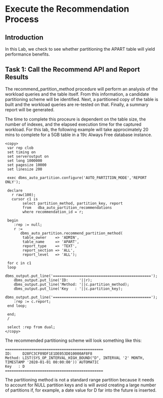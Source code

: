 # Execute the Recommendation Process

## Introduction

 In this Lab, we check to see whether partitioning the APART table will yield performance benefits.

## Task 1: Call the Recommend API and Report Results

The recommend\_partition\_method procedure will perform an analysis of the workload queries and the table itself. From this information, a candidate partitioning scheme will be identified. Next, a partitioned copy of the table is built and the workload queries are re-tested on that. Finally, a summary report will be generated.

The time to complete this proceure is dependent on the table size, the number of indexes, and the elapsed execution time for the captured workload. For this lab, the following example will take approcimately 20 mins to complete for a 5GB table in a 19c Always Free database instance.

    <copy>
     var rep clob
     set timing on
     set serveroutput on
     set long 1000000
     set pagesize 10000
     set linesize 200
 
     exec dbms_auto_partition.configure('AUTO_PARTITION_MODE','REPORT ONLY');
     
     declare
       r raw(100);
       cursor c1 is
            select partition_method, partition_key, report
            from   dba_auto_partition_recommendations
            where recommendation_id = r;

     begin
        :rep := null;
        r :=
           dbms_auto_partition.recommend_partition_method(
            table_owner    => 'ADMIN',
            table_name     => 'APART',
            report_type    => 'TEXT',
            report_section => 'ALL',
            report_level   => 'ALL');

     for c in c1
     loop
        dbms_output.put_line('=============================================');
        dbms_output.put_line('ID:     '||r);
        dbms_output.put_line('Method: '||c.partition_method);
        dbms_output.put_line('Key   : '||c.partition_key);
        dbms_output.put_line('=============================================');
        :rep := c.report;
     end loop;

     end;
     /

     select :rep from dual;
    </copy>

The recommended partitioning scheme will look something like this:

`````
=============================================
ID:     D28FC3CF09DF1E1DE053D010000AF8F8
Method: LIST(SYS_OP_INTERVAL_HIGH_BOUND("D", INTERVAL '2' MONTH, TIMESTAMP '2020-01-01 00:00:00')) AUTOMATIC 
Key   : D
=============================================
`````

The partitioning method is not a standard range partition because it needs to account for NULL partition keys and is will avoid creating a large number of partitions if, for example, a date value for D far into the future is inserted.